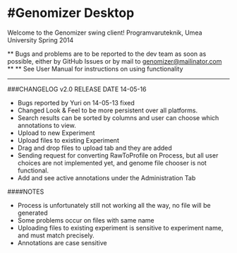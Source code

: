 #Genomizer Desktop
=================

Welcome to the Genomizer swing client!
Programvaruteknik, Umea University Spring 2014

** Bugs and problems are to be reported to the dev team as soon as possible, either by GitHub Issues or by mail to genomizer@mailinator.com **
** See User Manual for instructions on using functionality

------------------------------------
###CHANGELOG v2.0 RELEASE DATE 14-05-16

- Bugs reported by Yuri on 14-05-13 fixed
- Changed Look & Feel to be more persistent over all platforms.
- Search results can be sorted by columns and user can choose which annotations to view.
- Upload to new Experiment
- Upload files to existing Experiment
- Drag and drop files to upload tab and they are added
- Sending request for converting RawToProfile on Process, but all user choices are not implemented yet, and genome file chooser is not functional. 
- Add and see active annotations under the Administration Tab

####NOTES

- Process is unfortunately still not working all the way, no file will be generated
- Some problems occur on files with same name
- Uploading files to existing experiment is sensitive to experiment name, and must match precisely.
- Annotations are case sensitive
